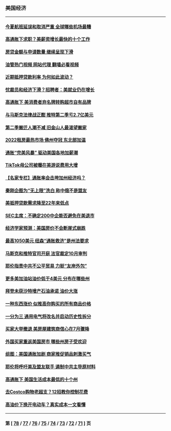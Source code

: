 ### 美国经济
---
#### [今夏航班延误和取消严重 全球哪些机场最糟](../../pages/ncid1078158/n13787451.md?07242045) 
#### [高通胀下求职？美薪资增长最快的十个工作](../../pages/ncid1078158/n13783286.md?07242045) 
#### [房贷金额与申请数量 继续呈现下滑](../../pages/ncid1078158/n13787587.md?07242045) 
#### [油管热门视频 网站代理 翻墙必看视频](http://209.222.30.114:81/youtube.html?07242045)
#### [近期抵押贷款利率 为何如此波动？](../../pages/ncid1078158/n13787551.md?07242045) 
#### [忧裁员和经济下滑？招聘者：美就业仍在增长](../../pages/ncid1078158/n13787439.md?07242045) 
#### [高通胀下 美消费者弃名牌转购超市自有品牌](../../pages/ncid1078158/n13787390.md?07242045) 
#### [与马斯克法律战正酣 推特第二季亏2.7亿美元](../../pages/ncid1078158/n13787258.md?07242045) 
#### [第二季搬迁人潮不减 旧金山人最渴望搬家](../../pages/ncid1078158/n13786961.md?07242045) 
#### [2022租房最热市场 佛州夺冠 东北部加温](../../pages/ncid1078158/n13786948.md?07242045) 
#### [通胀“完美风暴” 驱动美国各地加薪潮](../../pages/ncid1078158/n13786635.md?07242045) 
#### [TikTok母公司被曝在美游说费用大增](../../pages/ncid1078158/n13786384.md?07242045) 
#### [【名家专栏】通胀率会击垮加州经济吗？](../../pages/ncid1078158/n13785455.md?07242045) 
#### [秦刚企图为“无上限”洗白 称中俄不是盟友](../../pages/ncid1078158/n13785999.md?07242045) 
#### [美抵押贷款需求降至22年来低点](../../pages/ncid1078158/n13785643.md?07242045) 
#### [SEC主席：不确定200中企能否避免在美退市](../../pages/ncid1078158/n13785490.md?07242045) 
#### [经济学家预测：美国房价不会断崖式崩跌](../../pages/ncid1078158/n13784909.md?07242045) 
#### [最高1050美元 纽森“通胀救济”是州法要求](../../pages/ncid1078158/n13784812.md?07242045) 
#### [马斯克和推特官司开庭 法官裁定10月审判](../../pages/ncid1078158/n13784662.md?07242045) 
#### [耶伦指责中共不公平贸易 力挺“友岸外包”](../../pages/ncid1078158/n13784676.md?07242045) 
#### [更多美加油站油价低于4美元 分布在哪些州](../../pages/ncid1078158/n13784159.md?07242045) 
#### [拜登未获沙特增产石油承诺 油价大涨](../../pages/ncid1078158/n13784061.md?07242045) 
#### [一种东西涨价 似推高你购买的所有商品价格](../../pages/ncid1078158/n13782523.md?07242045) 
#### [一分为三 通用电气将改名并启动历史性拆分](../../pages/ncid1078158/n13783980.md?07242045) 
#### [买家大举撤退 美房屋建筑商信心在7月骤降](../../pages/ncid1078158/n13783979.md?07242045) 
#### [外国买家重返美国房市 哪些州房子受欢迎](../../pages/ncid1078158/n13783875.md?07242045) 
#### [组图：美国通胀加剧 商家推促销品刺激买气](../../pages/ncid1078158/n13783558.md?07242045) 
#### [耶伦将呼吁美及盟友联手 遏制中共主导原材料](../../pages/ncid1078158/n13783693.md?07242045) 
#### [高通胀下 美国生活成本最低的十个州](../../pages/ncid1078158/n13781967.md?07242045) 
#### [去Costco购物老超支？12招教你控制花费](../../pages/ncid1078158/n13778048.md?07242045) 
#### [高油价下换开电动车？真实成本一文看懂](../../pages/ncid1078158/n13778160.md?07242045) 

---
#### 第 [ [78](./78.md?07242045) / [77](./77.md?07242045) / [76](./76.md?07242045) / [75](./75.md?07242045) / [74](./74.md?07242045) / [73](./73.md?07242045) / [72](./72.md?07242045) / [71](./71.md?07242045) ] 页
